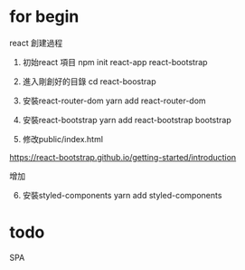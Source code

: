 # for begin

react 創建過程

1. 初始react 項目 
npm init react-app react-bootstrap

2. 進入剛創好的目錄
cd react-boostrap

3. 安裝react-router-dom
yarn add react-router-dom

4. 安裝react-bootstrap
yarn add react-bootstrap bootstrap

5. 修改public/index.html

https://react-bootstrap.github.io/getting-started/introduction

增加
<link rel="stylesheet"
  href="https://cdn.jsdelivr.net/npm/bootstrap@5.0.2/dist/css/bootstrap.min.css"
  integrity="sha384-EVSTQN3/azprG1Anm3QDgpJLIm9Nao0Yz1ztcQTwFspd3yD65VohhpuuCOmLASjC"
  crossorigin="anonymous"
/>

6. 安裝styled-components
yarn add styled-components

# todo

SPA
